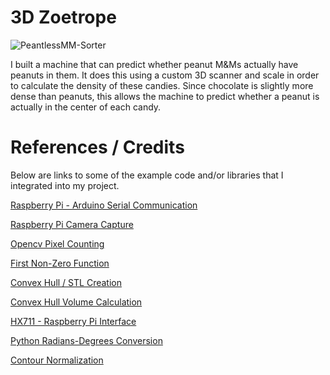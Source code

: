 # 3D Zoetrope
![PeantlessMM-Sorter](https://github.com/hamac2003/3D-Zoetrope/blob/main/thumbnail.png "cover")

I built a machine that can predict whether peanut M&Ms actually have peanuts in them. It does this using a custom 3D scanner and scale in order to calculate the density of these candies. Since chocolate is slightly more dense than peanuts, this allows the machine to predict whether a peanut is actually in the center of each candy.



# References / Credits

Below are links to some of the example code and/or libraries that I integrated into my project.

[Raspberry Pi - Arduino Serial Communication](https://roboticsbackend.com/raspberry-pi-arduino-serial-communication/)

[Raspberry Pi Camera Capture](https://www.pyimagesearch.com/2015/03/30/accessing-the-raspberry-pi-camera-with-opencv-and-python/)

[Opencv Pixel Counting](https://stackoverflow.com/questions/45836214/opencv-python-count-pixels)

[First Non-Zero Function](https://stackoverflow.com/questions/47269390/numpy-how-to-find-first-non-zero-value-in-every-column-of-a-numpy-array)

[Convex Hull / STL Creation](https://stackoverflow.com/questions/61480649/triangulate-2d-shape-to-get-stl)

[Convex Hull Volume Calculation](https://docs.scipy.org/doc/scipy/reference/generated/scipy.spatial.ConvexHull.html)

[HX711 - Raspberry Pi Interface](https://github.com/tatobari/hx711py)

[Python Radians-Degrees Conversion](https://stackoverflow.com/questions/9875964/how-can-i-convert-radians-to-degrees-with-python)

[Contour Normalization](https://medium.com/analytics-vidhya/tutorial-how-to-scale-and-rotate-contours-in-opencv-using-python-f48be59c35a2)
